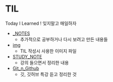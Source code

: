# TIL
Today I Learned ! 잊지말고 매일하자

* [_NOTES](https://github.com/nyum76/TIL/tree/main/_NOTES) 
  * 추가적으로 공부하거나 다시 보려고 만든 내용들
* [img](https://github.com/nyum76/TIL/tree/main/img)
  * TIL 작성시 사용한 이미지 파일
* [STUDY_NOTE](https://github.com/nyum76/TIL/tree/main/STUDY_NOTE)
  * 강의 들으면서 정리한 내용
* [Git_n_Github](https://github.com/nyum76/TIL/tree/main/Git_n_Github)
  * 깃, 깃허브 특강 듣고 정리한 것
